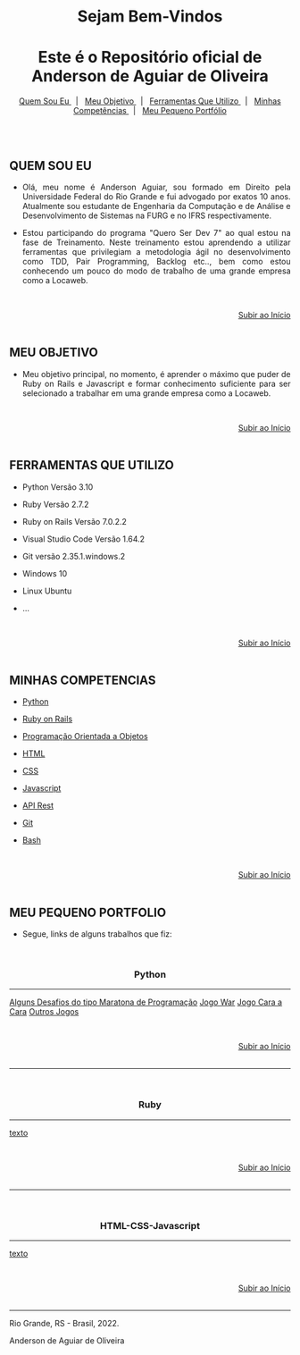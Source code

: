 # <center>Sejam Bem-Vindos


<div align="center"><h1 align="center"><span id="home"></span>Este é o Repositório oficial de<br> <b>Anderson de Aguiar de Oliveira</b></h1>
<p align="center">
    <a href="#quem-sou-eu"> Quem Sou Eu </a>&nbsp;&nbsp;|&nbsp;&nbsp;
    <a href="#meu-objetivo"> Meu Objetivo </a>&nbsp;&nbsp;|&nbsp;&nbsp;
    <a href="#ferramentas-que-utilizo"> Ferramentas Que Utilizo </a>&nbsp;&nbsp;|&nbsp;&nbsp;
    <a href="#minhas-competencias"> Minhas Competências </a>&nbsp;&nbsp;|&nbsp;&nbsp;
    <a href="#meu-pequeno-portfolio"> Meu Pequeno Portfólio </a>
</p>
</div>


<br><br>

## QUEM SOU EU

* <p align='justify'>Olá, meu nome é Anderson Aguiar, sou formado em Direito pela Universidade Federal do Rio Grande e fui advogado por exatos 10 anos. Atualmente sou estudante de Engenharia da Computação e de Análise e Desenvolvimento de Sistemas na FURG e no IFRS respectivamente.</p>

* <p align='justify'>Estou participando do programa "Quero Ser Dev 7" ao qual estou na fase de Treinamento. Neste treinamento estou aprendendo a utilizar ferramentas que privilegiam a metodologia ágil no desenvolvimento como TDD, Pair Programming, Backlog etc.., bem como estou conhecendo um pouco do modo de trabalho de uma grande empresa como a Locaweb. </p>
<br><div align="right">[Subir ao Início](#home)</div><br>

## MEU OBJETIVO

* <p align='justify'>Meu objetivo principal, no momento, é aprender o máximo que puder de Ruby on Rails e Javascript e formar conhecimento suficiente para ser selecionado a trabalhar em uma grande empresa como a Locaweb.</p>
<br><div align="right">[Subir ao Início](#home)</div><br>

## FERRAMENTAS QUE UTILIZO

* Python Versão 3.10

* Ruby Versão 2.7.2
  
* Ruby on Rails Versão 7.0.2.2

* Visual Studio Code Versão 1.64.2

* Git versão 2.35.1.windows.2

* Windows 10

* Linux Ubuntu 
  
* ...

<br><div align="right">[Subir ao Início](#home)</div><br>
  
## MINHAS COMPETENCIAS

* [Python](https://www.linkedin.com/in/anderson-de-aguiar-de-oliveira/details/skills/)
  
* [Ruby on Rails](https://www.linkedin.com/in/anderson-de-aguiar-de-oliveira/details/skills/)

* [Programação Orientada a Objetos](https://www.linkedin.com/in/anderson-de-aguiar-de-oliveira/details/skills/)

* [HTML](https://www.linkedin.com/in/anderson-de-aguiar-de-oliveira/details/skills/)
  
* [CSS](https://www.linkedin.com/in/anderson-de-aguiar-de-oliveira/details/skills/)

* [Javascript](https://www.linkedin.com/in/anderson-de-aguiar-de-oliveira/details/skills/)

* [API Rest](https://www.linkedin.com/in/anderson-de-aguiar-de-oliveira/details/skills/)
  
* [Git](https://www.linkedin.com/in/anderson-de-aguiar-de-oliveira/details/skills/)
  
* [Bash](https://www.linkedin.com/in/anderson-de-aguiar-de-oliveira/details/skills/)

<br><div align="right">[Subir ao Início](#home)</div><br>

## MEU PEQUENO PORTFOLIO

* Segue, links de alguns trabalhos que fiz:

<br><center><h3>Python</h3></center>

-----

[Alguns Desafios do tipo Maratona de Programação](https://github.com/andersonaoliveira/DesafiosURI)
[Jogo War](https://github.com/andersonaoliveira/WarPython)
[Jogo Cara a Cara](https://github.com/andersonaoliveira/GameCaraCaraPython)
[Outros Jogos](https://github.com/andersonaoliveira/OutrosJogosPython)

<br><div align="right">[Subir ao Início](#home)</div><br>

-----

<br><center><h3>Ruby</h3></center>

-----

[texto](link)


<br><div align="right">[Subir ao Início](#home)</div><br>

-----

<br><center><h3>HTML-CSS-Javascript</h3></center>

-----

[texto](link)


<br><div align="right">[Subir ao Início](#home)</div><br>

-----

Rio Grande, RS - Brasil, 2022.

Anderson de Aguiar de Oliveira
